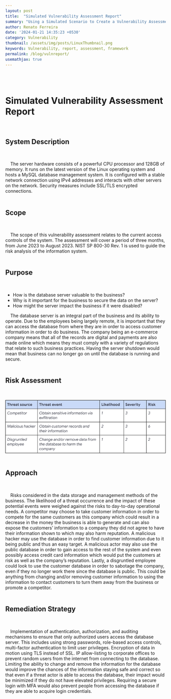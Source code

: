 ```yaml
---
layout: post
title:  "Simulated Vulnerability Assessment Report"
summary: "Using a Simulated Scenario to Create a Vulnerability Assessment Report"
author: Renato Ferreira
date: '2024-01-21 14:35:23 +0530'
category: Vulnerability
thumbnail: /assets/img/posts/LinuxThumbnail.png
keywords: Vulnerability, report, assessment, framework
permalink: /blog/vulnreport/
usemathjax: true
---
```


<br><br>

# Simulated Vulnerability Assessment Report
<br>

## System Description
<br>

&nbsp;&nbsp;&nbsp;&nbsp;The server hardware consists of a powerful CPU processor and 128GB of memory. It runs on the latest version of the Linux operating system and hosts a MySQL database management system. It is configured with a stable network connection using IPv4 addresses and interacts with other servers on the network. Security measures include SSL/TLS encrypted connections.
<br><br>

## Scope
<br>

&nbsp;&nbsp;&nbsp;&nbsp;The scope of this vulnerability assessment relates to the current access controls of the system. The assessment will cover a period of three months, from June 2023 to August 2023. NIST SP 800-30 Rev. 1 is used to guide the risk analysis of the information system.
<br><br>

## Purpose
<br>

- How is the database server valuable to the business?
- Why is it important for the business to secure the data on the server?
- How might the server impact the business if it were disabled?

&nbsp;&nbsp;&nbsp;&nbsp;The database server is an integral part of the business and its ability to operate. Due to the employees being largely remote, it is important that they can access the database from where they are in order to access customer information in order to do business. The company being an e-commerce company means that all of the records are digital and payments are also made online which means they must comply with a variety of regulations that relate to such business practices. Having the server shutdown would mean that business can no longer go on until the database is running and secure.
<br><br>

## Risk Assessment
<br>

![img-description](/assets/img/posts/VulnAssessmentChart.png)
<br><br>

## Approach
<br>

&nbsp;&nbsp;&nbsp;&nbsp;Risks considered in the data storage and management methods of the business. The likelihood of a threat occurrence and the impact of these potential events were weighed against the risks to day-to-day operational needs. A competitor may choose to take customer information in order to compete for the same customers as this company which could result in a decrease in the money the business is able to generate and can also expose the customers’ information to a company they did not agree to have their information shown to which may also harm reputation. A malicious hacker may use the database in order to find customer information due to it being public and thus an easy target. A malicious actor may also use the public database in order to gain access to the rest of the system and even possibly access credit card information which would put the customers at risk as well as the company’s reputation. Lastly, a disgruntled employee could look to use the customer database in order to sabotage the company, even if they no longer work there since the database is public. This could be anything from changing and/or removing customer information to using the information to contact customers to turn them away from the business or promote a competitor.
<br><br>

## Remediation Strategy
<br>

&nbsp;&nbsp;&nbsp;&nbsp;Implementation of authentication, authorization, and auditing mechanisms to ensure that only authorized users access the database server. This includes using strong passwords, role-based access controls, multi-factor authentication to limit user privileges. Encryption of data in motion using TLS instead of SSL. IP allow-listing to corporate offices to prevent random users from the internet from connecting to the database. Limiting the ability to change and remove the information for the database would improve the chances of the information staying safe and correct so that even if a threat actor is able to access the database, their impact would be minimized if they do not have elevated privileges. Requiring a secure login with MFA would also prevent people from accessing the database if they are able to acquire login credentials.
<br><br>